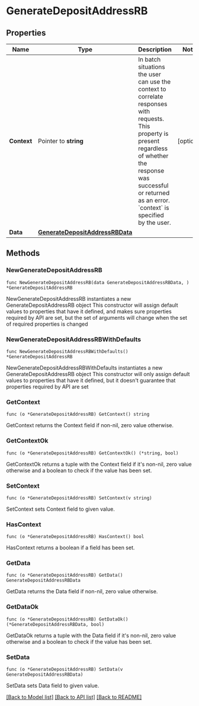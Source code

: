 # GenerateDepositAddressRB

## Properties

Name | Type | Description | Notes
------------ | ------------- | ------------- | -------------
**Context** | Pointer to **string** | In batch situations the user can use the context to correlate responses with requests. This property is present regardless of whether the response was successful or returned as an error. &#x60;context&#x60; is specified by the user. | [optional] 
**Data** | [**GenerateDepositAddressRBData**](GenerateDepositAddressRBData.md) |  | 

## Methods

### NewGenerateDepositAddressRB

`func NewGenerateDepositAddressRB(data GenerateDepositAddressRBData, ) *GenerateDepositAddressRB`

NewGenerateDepositAddressRB instantiates a new GenerateDepositAddressRB object
This constructor will assign default values to properties that have it defined,
and makes sure properties required by API are set, but the set of arguments
will change when the set of required properties is changed

### NewGenerateDepositAddressRBWithDefaults

`func NewGenerateDepositAddressRBWithDefaults() *GenerateDepositAddressRB`

NewGenerateDepositAddressRBWithDefaults instantiates a new GenerateDepositAddressRB object
This constructor will only assign default values to properties that have it defined,
but it doesn't guarantee that properties required by API are set

### GetContext

`func (o *GenerateDepositAddressRB) GetContext() string`

GetContext returns the Context field if non-nil, zero value otherwise.

### GetContextOk

`func (o *GenerateDepositAddressRB) GetContextOk() (*string, bool)`

GetContextOk returns a tuple with the Context field if it's non-nil, zero value otherwise
and a boolean to check if the value has been set.

### SetContext

`func (o *GenerateDepositAddressRB) SetContext(v string)`

SetContext sets Context field to given value.

### HasContext

`func (o *GenerateDepositAddressRB) HasContext() bool`

HasContext returns a boolean if a field has been set.

### GetData

`func (o *GenerateDepositAddressRB) GetData() GenerateDepositAddressRBData`

GetData returns the Data field if non-nil, zero value otherwise.

### GetDataOk

`func (o *GenerateDepositAddressRB) GetDataOk() (*GenerateDepositAddressRBData, bool)`

GetDataOk returns a tuple with the Data field if it's non-nil, zero value otherwise
and a boolean to check if the value has been set.

### SetData

`func (o *GenerateDepositAddressRB) SetData(v GenerateDepositAddressRBData)`

SetData sets Data field to given value.



[[Back to Model list]](../README.md#documentation-for-models) [[Back to API list]](../README.md#documentation-for-api-endpoints) [[Back to README]](../README.md)


